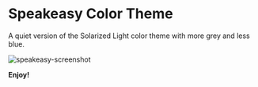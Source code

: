 # Speakeasy Color Theme

A quiet version of the Solarized Light color theme with more grey and less blue.

![speakeasy-screenshot](https://github.com/winniethemu/speakeasy/assets/728719/d2b74883-3df9-462c-8f8a-8ad53af1d1a4)

**Enjoy!**

